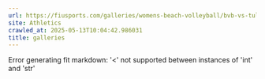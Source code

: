 ```yaml
---
url: https://fiusports.com/galleries/womens-beach-volleyball/bvb-vs-tulane-2-25-25/image-44/355/62597
site: Athletics
crawled_at: 2025-05-13T10:04:42.986031
title: galleries
---
```


Error generating fit markdown: '<' not supported between instances of 'int' and 'str'